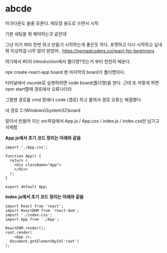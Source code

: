 # abcde

마크다운도 쓸줄 모른다. 메모장 용도로 쓰면서 시작

기본 세팅을 뭐 해야하는것 같은데 

그냥 이거 따라 한번 하고 만들기 시작하는게 좋은듯 하다. 포맷하고 다시 시작하고 싶네 뭐 이상하걸 너무 많이 받았어..
https://nomadcoders.co/react-for-beginners

여기에서 #5의 Introduction에서 폴더명?짓는거 부터 천천히 배운다.

npx create-react-app board 맨 마지막의 board가 폴더명이다. 

터미널에서 vscode로 실행하려면 code board(폴더명)을 한다. 근데 또 저렇게 하면 npm start할때 경로에서 오류나더라

그럴땐 경로를 cmd 창에다 code (경로) 하고 붙여서 경로 오류는 해결했다.

내 경로 C:\Windows\System32\board




알아서 만들어 지는 src파일에서 App.js / App.css / index.js / index.css만 남기고 삭제함


**App.js에서 초기 코드 정리는 아래와 같음**
```
import './App.css';

function App() {
  return (
    <div className="App">
    </div>
  );
}

export default App;
```



**index.js에서 초기 코드 정리는 아래와 같음**
```
import React from 'react';
import ReactDOM from 'react-dom';
import './index.css';
import App from './App';

ReactDOM.render();
root.render(
    <App />,
  document.getElementById('root')
);
```
